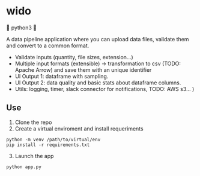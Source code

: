 # wido

:snake: python3 :snake:

A data pipeline application where you can upload data files, validate them and convert to a common format.

- Validate inputs (quantity, file sizes, extension...)
- Multiple input formats (extensible) → transformation to csv (TODO: Apache Arrow) and save them with an unique identifier
- UI Output 1: dataframe with sampling.
- UI Output 2: data quality and basic stats about dataframe columns.
- Utils: logging, timer, slack connector for notifications, TODO: AWS s3... )


## Use

1. Clone the repo
2. Create a virtual enviroment and install requeriments

~~~~
python -m venv /path/to/virtual/env
pip install -r requirements.txt
~~~~

3. Launch the app

~~~~
python app.py
~~~~
